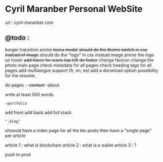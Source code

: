 
# Cyril Maranber Personal WebSite

url : cyril-maranber.com

## @todo :

burger transition anime
~~menu modal~~
~~should do the theme switch in css instead of image~~
should do the "logo" in css instead image
anime the logo on hover
~~add hover for icons top left~~
~~do footer~~
change favicon
change the photo main page
check metadata for all pages
check heading tags for all pages
add multilangue support (fr, en, es)
add a donwload option possibility for the resume,


do pages :
    ~~-contact~~
    -about

write at least 500 words

    -portfolio

add front
add back
add full stack

    "-blog"

shoould have a index page for all the blo posts 
then have a "single page" per article

article 1 : what is blockchain
article 2 : what is a wallet
article 3 : ?

push to prod


